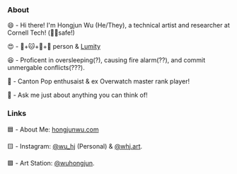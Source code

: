 ### About
😄 - Hi there! I'm Hongjun Wu (He/They), a technical artist and researcher at Cornell Tech! (🏳️‍🌈safe!)

😍 - 🐶+🐱+🐹+🐼 person & [Lumity](https://shipping.fandom.com/wiki/Lumity) 

😆 - Proficent in oversleeping(?), causing fire alarm(??), and commit unmergable conflicts(???).  

🥰 - Canton Pop enthusaist & ex Overwatch master rank player!

💬 - Ask me just about anything you can think of!  

### Links
🟦  - About Me: [hongjunwu.com](https://hongjunwu.com/) 

🟨  - Instagram: [@wu_hj](https://www.instagram.com/wu_hj) (Personal) & [@whj.art](https://www.instagram.com/whj.art/).   

🟪  - Art Station: [@wuhongjun](https://wuhongjun.artstation.com/).   
